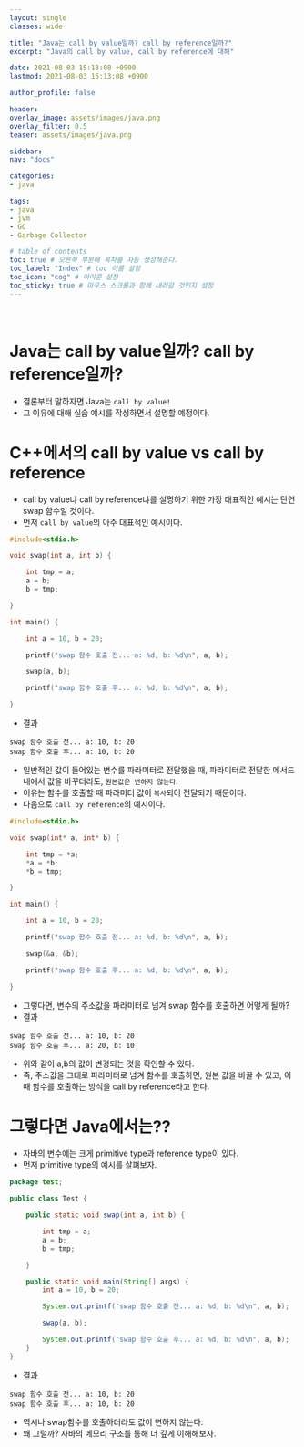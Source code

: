 ```yaml
---
layout: single
classes: wide

title: "Java는 call by value일까? call by reference일까?"
excerpt: "Java의 call by value, call by reference에 대해"

date: 2021-08-03 15:13:08 +0900
lastmod: 2021-08-03 15:13:08 +0900

author_profile: false

header:
overlay_image: assets/images/java.png
overlay_filter: 0.5
teaser: assets/images/java.png

sidebar:
nav: "docs"

categories:
- java

tags:
- java
- jvm
- GC
- Garbage Collector

# table of contents
toc: true # 오른쪽 부분에 목차를 자동 생성해준다.
toc_label: "Index" # toc 이름 설정
toc_icon: "cog" # 아이콘 설정
toc_sticky: true # 마우스 스크롤과 함께 내려갈 것인지 설정
---
```


<br>

# Java는 call by value일까? call by reference일까?
* 결론부터 말하자면 Java는 `call by value!`
* 그 이유에 대해 실습 예시를 작성하면서 설명할 예정이다.

# C++에서의 call by value vs call by reference
* call by value냐 call by reference냐를 설명하기 위한 가장 대표적인 예시는 단연 swap 함수일 것이다.
* 먼저 `call by value`의 아주 대표적인 예시이다.
```c++
#include<stdio.h>

void swap(int a, int b) {

    int tmp = a;
    a = b;
    b = tmp;

}

int main() {

    int a = 10, b = 20;

    printf("swap 함수 호출 전... a: %d, b: %d\n", a, b);

    swap(a, b);

    printf("swap 함수 호출 후... a: %d, b: %d\n", a, b);

}
```
* 결과
```
swap 함수 호출 전... a: 10, b: 20
swap 함수 호출 후... a: 10, b: 20
```
* 일반적인 값이 들어있는 변수를 파라미터로 전달했을 때, 파라미터로 전달한 메서드 내에서 값을 바꾸더라도, `원본값은 변하지 않는다`.
* 이유는 함수를 호출할 때 파라미터 값이 `복사`되어 전달되기 때문이다.
* 다음으로 `call by reference`의 예시이다.
```c++
#include<stdio.h>

void swap(int* a, int* b) {

    int tmp = *a;
    *a = *b;
    *b = tmp;

}

int main() {

    int a = 10, b = 20;

    printf("swap 함수 호출 전... a: %d, b: %d\n", a, b);

    swap(&a, &b);

    printf("swap 함수 호출 후... a: %d, b: %d\n", a, b);

}
```
* 그렇다면, 변수의 주소값을 파라미터로 넘겨 swap 함수를 호출하면 어떻게 될까?
* 결과
```
swap 함수 호출 전... a: 10, b: 20
swap 함수 호출 후... a: 20, b: 10
```
* 위와 같이 a,b의 값이 변경되는 것을 확인할 수 있다.
* 즉, 주소값을 그대로 파라미터로 넘겨 함수를 호출하면, 원본 값을 바꿀 수 있고, 이때 함수를 호출하는 방식을 call by reference라고 한다.

# 그렇다면 Java에서는??
* 자바의 변수에는 크게 primitive type과 reference type이 있다.
* 먼저 primitive type의 예시를 살펴보자.
```java
package test;

public class Test {

    public static void swap(int a, int b) {

        int tmp = a;
        a = b;
        b = tmp;

    }

    public static void main(String[] args) {
        int a = 10, b = 20;

        System.out.printf("swap 함수 호출 전... a: %d, b: %d\n", a, b);

        swap(a, b);

        System.out.printf("swap 함수 호출 후... a: %d, b: %d\n", a, b);
    }
}
```
* 결과
```
swap 함수 호출 전... a: 10, b: 20
swap 함수 호출 후... a: 10, b: 20
```
* 역시나 swap함수를 호출하더라도 값이 변하지 않는다.
* 왜 그럴까? 자바의 메모리 구조를 통해 더 깊게 이해해보자.
